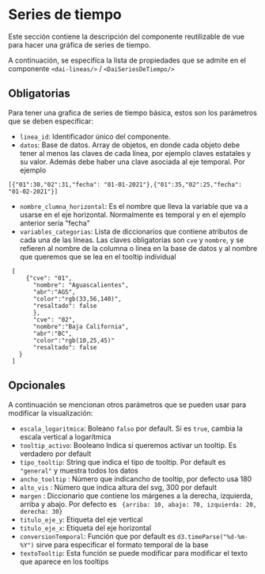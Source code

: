 # Series de tiempo

Este sección contiene la descripción del componente reutilizable de vue para hacer una gráfica de series de tiempo.

A continuación, se especifíca la lista de propiedades que se admite en el componente `<dai-lineas/>` / `<DaiSeriesDeTiempo/>` 

## Obligatorias

Para tener una grafica de series de tiempo básica, estos son los parámetros que se deben especificar:

* `linea_id`: Identificador único del componente.
* `datos`: Base de datos. Array de objetos, en donde cada objeto debe tener al menos las claves de cada línea, por ejemplo claves estatales y su valor. Además debe haber una clave asociada al eje temporal. Por ejemplo
```
[{"01":30,"02":31,"fecha": "01-01-2021"},{"01":35,"02":25,"fecha": "01-02-2021"}]
```
* `nombre_clumna_horizontal`: Es el nombre que lleva la variable que va a usarse en el eje horizontal. Normalmente es temporal y en el ejemplo anterior sería "fecha"
* `variables_categorias`: Lista de diccionarios que contiene atributos de cada una de las líneas. Las claves obligatorias son `cve` y `nombre`, y se refieren al nombre de la columna o línea en la base de datos y al nombre que queremos que se lea en el tooltip individual
 ```
  [
      {"cve": "01",
        "nombre": "Aguascalientes",
        "abr":"AGS",
        "color":"rgb(33,56,140)",
        "resaltado": false
        },
        "cve": "02",
        "nombre":"Baja California",
        "abr":"BC",
        "color":"rgb(10,25,45)"
        "resaltado": false
    }
  ]
  ```
  ## Opcionales

A continuación se mencionan otros parámetros que se pueden usar para modificar la visualización:

* `escala_logaritmica`: Boleano `falso` por default. Si es `true`, cambia la escala vertical a logarítmica
* `tooltip_activo`: Booleano Indica si queremos activar un tooltip. Es verdadero por default
* `tipo_tooltip`: String que indica el tipo de tooltip. Por default es `"general"` y muestra todos los datos
* `ancho_tooltip` : Número que indicancho de tooltip, por defecto usa 180
* `alto_vis` :  Número que indica altura del svg, 300 por default
* `margen` : Diccionario que contiene los márgenes a la derecha, izquierda, arriba y abajo. Por defecto es ` {arriba: 10, abajo: 70, izquierda: 20, derecha: 30}`
* `titulo_eje_y`: Etiqueta del eje vertical
* `titulo_eje_x`: Etiqueta del eje horizontal
* `conversionTemporal`: Función que por default es `d3.timeParse("%d-%m-%Y")` sirve para especificar el formato temporal de la base 
* `textoTooltip`: Esta función se puede modificar para modificar el texto que aparece en los tooltips